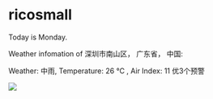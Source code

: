 # ricosmall

Today is Monday.

Weather infomation of 深圳市南山区， 广东省， 中国: 

Weather: 中雨, Temperature: 26 ℃ , Air Index: 11 优3个预警

<img src="https://github-readme-stats.vercel.app/api?username=ricosmall&show_icons=true" />
